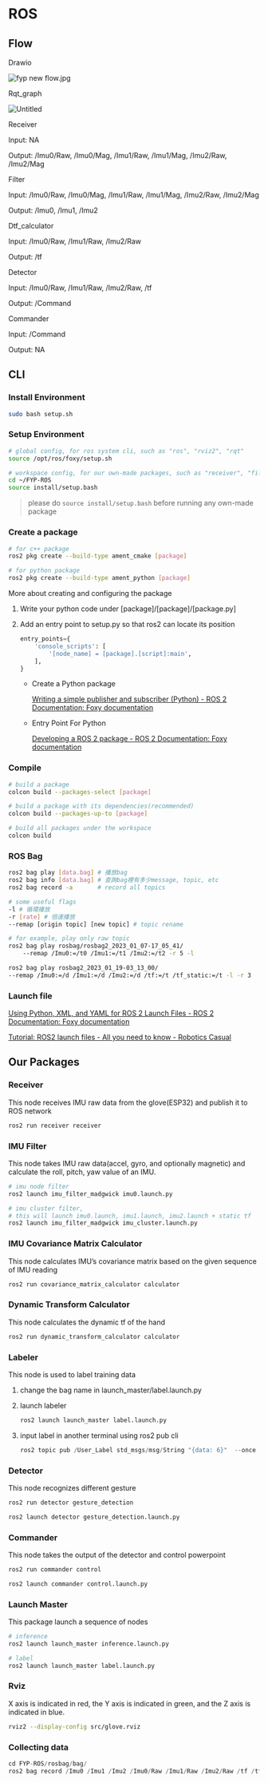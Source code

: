 # ROS

## Flow

Drawio

![fyp new flow.jpg](./res/fyp_new_flow.jpg)

Rqt_graph

![Untitled](./res/ros_flow.png)

Receiver

Input: NA

Output: /Imu0/Raw, /Imu0/Mag, /Imu1/Raw, /Imu1/Mag, /Imu2/Raw, /Imu2/Mag

Filter

Input: /Imu0/Raw, /Imu0/Mag, /Imu1/Raw, /Imu1/Mag, /Imu2/Raw, /Imu2/Mag

Output: /Imu0, /Imu1, /Imu2

Dtf_calculator

Input: /Imu0/Raw, /Imu1/Raw, /Imu2/Raw

Output: /tf

Detector

Input: /Imu0/Raw, /Imu1/Raw, /Imu2/Raw, /tf

Output: /Command

Commander

Input: /Command

Output: NA

## CLI

### Install Environment

```bash
sudo bash setup.sh
```

### Setup Environment

```bash
# global config, for ros system cli, such as "ros", "rviz2", "rqt"
source /opt/ros/foxy/setup.sh 

# workspace config, for our own-made packages, such as "receiver", "filter"
cd ~/FYP-ROS
source install/setup.bash
```

> please do `source install/setup.bash` before running any own-made package
> 

### Create a package

```bash
# for c++ package
ros2 pkg create --build-type ament_cmake [package]

# for python package
ros2 pkg create --build-type ament_python [package]
```

More about creating and configuring the package

1. Write your python code under [package]/[package]/[package.py]
2. Add an entry point to setup.py so that ros2 can locate its position
    
    ```python
    entry_points={
        'console_scripts': [
            '[node_name] = [package].[script]:main',
        ],
    }
    ```
    
    - Create a Python package
        
        [Writing a simple publisher and subscriber (Python) - ROS 2 Documentation: Foxy documentation](https://docs.ros.org/en/foxy/Tutorials/Beginner-Client-Libraries/Writing-A-Simple-Py-Publisher-And-Subscriber.html)
        
    - Entry Point For Python
        
        [Developing a ROS 2 package - ROS 2 Documentation: Foxy documentation](https://docs.ros.org/en/foxy/How-To-Guides/Developing-a-ROS-2-Package.html#python-packages)
        

### Compile

```bash
# build a package
colcon build --packages-select [package]

# build a package with its dependencies(recommended)
colcon build --packages-up-to [package]

# build all packages under the workspace
colcon build
```

### ROS Bag

```bash
ros2 bag play [data.bag] # 播放bag
ros2 bag info [data.bag] # 查詢bag裡有多少message, topic, etc
ros2 bag record -a       # record all topics

# some useful flags
-l # 循環播放
-r [rate] # 倍速播放
--remap [origin topic] [new topic] # topic rename

# for example, play only raw topic
ros2 bag play rosbag/rosbag2_2023_01_07-17_05_41/ 
	--remap /Imu0:=/t0 /Imu1:=/t1 /Imu2:=/t2 -r 5 -l

ros2 bag play rosbag2_2023_01_19-03_13_00/ 
--remap /Imu0:=/d /Imu1:=/d /Imu2:=/d /tf:=/t /tf_static:=/t -l -r 3
```

### Launch file

[Using Python, XML, and YAML for ROS 2 Launch Files - ROS 2 Documentation: Foxy documentation](https://docs.ros.org/en/foxy/How-To-Guides/Launch-file-different-formats.html)

[Tutorial: ROS2 launch files - All you need to know - Robotics Casual](https://roboticscasual.com/tutorial-ros2-launch-files-all-you-need-to-know/)

## Our Packages

### Receiver

This node receives IMU raw data from the glove(ESP32) and publish it to ROS network

```bash
ros2 run receiver receiver
```

### IMU Filter

This node takes IMU raw data(accel, gyro, and optionally magnetic) and calculate the roll, pitch, yaw value of an IMU.

```bash
# imu node filter 
ros2 launch imu_filter_madgwick imu0.launch.py

# imu cluster filter, 
# this will launch imu0.launch, imu1.launch, imu2.launch + static tf
ros2 launch imu_filter_madgwick imu_cluster.launch.py
```

### IMU Covariance Matrix Calculator

This node calculates IMU’s covariance matrix based on the given sequence of IMU reading

```bash
ros2 run covariance_matrix_calculator calculator
```

### Dynamic Transform Calculator

This node calculates the dynamic tf of the hand

```bash
ros2 run dynamic_transform_calculator calculator
```

### Labeler

This node is used to label training data

1. change the bag name in launch_master/label.launch.py
2. launch labeler
    
    ```bash
    ros2 launch launch_master label.launch.py
    ```
    
3. input label in another terminal using ros2 pub cli
    
    ```python
    ros2 topic pub /User_Label std_msgs/msg/String "{data: 6}"  --once
    ```
    

### Detector

This node recognizes different gesture 

```bash
ros2 run detector gesture_detection 

ros2 launch detector gesture_detection.launch.py 
```

### Commander

This node takes the output of the detector and control powerpoint

```bash
ros2 run commander control

ros2 launch commander control.launch.py
```

### Launch Master

This package launch a sequence of nodes

```bash
# inference
ros2 launch launch_master inference.launch.py

# label
ros2 launch launch_master label.launch.py
```

### Rviz

X axis is indicated in red, the Y axis is indicated in green, and the Z axis is indicated in blue.

```bash
rviz2 --display-config src/glove.rviz
```

### Collecting data

```python
cd FYP-ROS/rosbag/bag/
ros2 bag record /Imu0 /Imu1 /Imu2 /Imu0/Raw /Imu1/Raw /Imu2/Raw /tf /tf_static
```